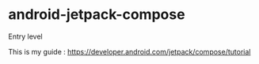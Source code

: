 # android-jetpack-compose

Entry level 

This is my guide : https://developer.android.com/jetpack/compose/tutorial
